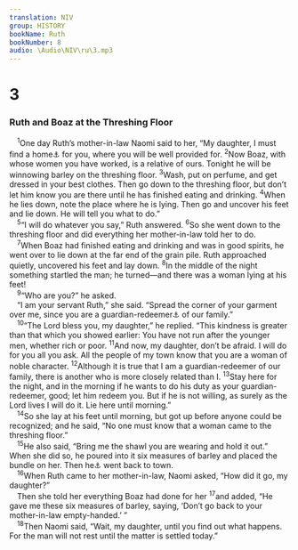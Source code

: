 ```yaml
---
translation: NIV
group: HISTORY
bookName: Ruth 
bookNumber: 8
audio: \Audio\NIV\ru\3.mp3
---
```


<div class="title"><h1>3</h1><h3>Ruth and Boaz at the Threshing Floor </h3></div>
<span class="verse ru_3_1"> <sup>1</sup>One day Ruth’s mother-in-law Naomi said to her, “My daughter, I must find a home<a data-toggle="tooltip" data-placement="bottom" title="Hebrew find rest (see 1:9).">⚓</a> for you, where you will be well provided for. </span>
<span class="verse ru_3_2"><sup>2</sup>Now Boaz, with whose women you have worked, is a relative of ours. Tonight he will be winnowing barley on the threshing floor. </span>
<span class="verse ru_3_3"><sup>3</sup>Wash, put on perfume, and get dressed in your best clothes. Then go down to the threshing floor, but don’t let him know you are there until he has finished eating and drinking. </span>
<span class="verse ru_3_4"><sup>4</sup>When he lies down, note the place where he is lying. Then go and uncover his feet and lie down. He will tell you what to do.” <br/></span>
<span class="verse ru_3_5"> <sup>5</sup>“I will do whatever you say,” Ruth answered. </span>
<span class="verse ru_3_6"><sup>6</sup>So she went down to the threshing floor and did everything her mother-in-law told her to do. <br/></span>
<span class="verse ru_3_7"> <sup>7</sup>When Boaz had finished eating and drinking and was in good spirits, he went over to lie down at the far end of the grain pile. Ruth approached quietly, uncovered his feet and lay down. </span>
<span class="verse ru_3_8"><sup>8</sup>In the middle of the night something startled the man; he turned—and there was a woman lying at his feet! <br/></span>
<span class="verse ru_3_9"> <sup>9</sup>“Who are you?” he asked. <br/> “I am your servant Ruth,” she said. “Spread the corner of your garment over me, since you are a guardian-redeemer<a data-toggle="tooltip" data-placement="bottom" title="The Hebrew word for guardian-redeemer is a legal term for one who has the obligation to redeem a relative in serious difficulty (see Lev. 25:25-55); also in verses 12 and 13.">⚓</a> of our family.” <br/></span>
<span class="verse ru_3_10"> <sup>10</sup>“The Lord bless you, my daughter,” he replied. “This kindness is greater than that which you showed earlier: You have not run after the younger men, whether rich or poor. </span>
<span class="verse ru_3_11"><sup>11</sup>And now, my daughter, don’t be afraid. I will do for you all you ask. All the people of my town know that you are a woman of noble character. </span>
<span class="verse ru_3_12"><sup>12</sup>Although it is true that I am a guardian-redeemer of our family, there is another who is more closely related than I. </span>
<span class="verse ru_3_13"><sup>13</sup>Stay here for the night, and in the morning if he wants to do his duty as your guardian-redeemer, good; let him redeem you. But if he is not willing, as surely as the Lord lives I will do it. Lie here until morning.” <br/></span>
<span class="verse ru_3_14"> <sup>14</sup>So she lay at his feet until morning, but got up before anyone could be recognized; and he said, “No one must know that a woman came to the threshing floor.” <br/></span>
<span class="verse ru_3_15"> <sup>15</sup>He also said, “Bring me the shawl you are wearing and hold it out.” When she did so, he poured into it six measures of barley and placed the bundle on her. Then he<a data-toggle="tooltip" data-placement="bottom" title="Most Hebrew manuscripts; many Hebrew manuscripts, Vulgate and Syriac she">⚓</a> went back to town. <br/></span>
<span class="verse ru_3_16"> <sup>16</sup>When Ruth came to her mother-in-law, Naomi asked, “How did it go, my daughter?” <br/> Then she told her everything Boaz had done for her </span>
<span class="verse ru_3_17"><sup>17</sup>and added, “He gave me these six measures of barley, saying, ‘Don’t go back to your mother-in-law empty-handed.’ ” <br/></span>
<span class="verse ru_3_18"> <sup>18</sup>Then Naomi said, “Wait, my daughter, until you find out what happens. For the man will not rest until the matter is settled today.” <br/></span>

